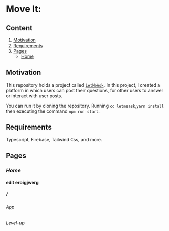 # Move It:

## Content

1. [Motivation](#Motivation) 
2. [Requirements](#Requirements)
3. [Pages](#Pages)
    - [Home](#Visit)

## Motivation

This repository holds a project called [`LetMeAsk`](https://letmeask-it.vercel.app/). In this project, I created a platform in which users can post their questions, for other users to answer or interact with user posts.

You can run it by cloning the repository. Running `cd letmeask`,`yarn install` then executing the command `npm run start`.

## Requirements

Typescript, Firebase, Tailwind Css, and more.

## Pages
### *Home*

#### edit eroigjwerg
<!-- Click start cycle to begin your work cycle and at the end of it receive your challenge and XP on completion. -->
##### /
###### App

<!-- <img src="./presentation/screenshot.png" alt="screenshot of UI"/> -->

###### Level-up

<!-- <img src="./presentation/screenshot_levelup.png" alt="screenshot of levelup"/> -->
